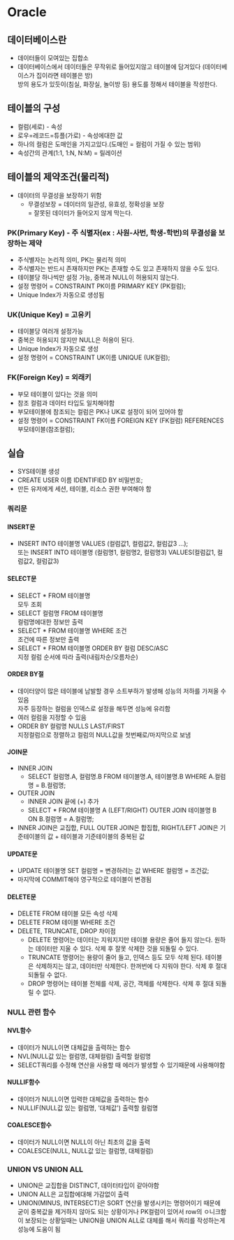 # Oracle

## 데이터베이스란

- 데이터들이 모여있는 집합소
- 데이터베이스에서 데이터들은 무작위로 들어있지않고 테이블에 담겨있다 (데이터베이스가 집이라면 테이블은 방)  
방의 용도가 있듯이(침실, 화장실, 놀이방 등) 용도를 정해서 테이블을 작성한다.

## 테이블의 구성

- 컬럼(세로) - 속성
- 로우=레코드=튜플(가로) - 속성에대한 값
- 하나의 컬럼은 도매인을 가지고있다.(도매인 = 컬럼이 가질 수 있는 범위)
- 속성간의 관계(1:1, 1:N, N:M) = 릴레이션

## 테이블의 제약조건(물리적)

- 데이터의 무결성을 보장하기 위함
  - 무결성보장 = 데이터의 일관성, 유효성, 정확성을 보장  
  = 잘못된 데이터가 들어오지 않게 막는다.

### PK(Primary Key) - 주 식별자(ex : 사원-사번, 학생-학번)의 무결성을 보장하는 제약
- 주식별자는 논리적 의미, PK는 물리적 의미
- 주식별자는 반드시 존재하지만 PK는 존재할 수도 있고 존재하지 않을 수도 있다.
- 테이블당 하나씩만 설정 가능, 중복과 NULL이 허용되지 않는다.
- 설정 명령어 = CONSTRAINT PK이름 PRIMARY KEY (PK컬럼);
- Unique Index가 자동으로 생성됨

### UK(Unique Key) = 고유키
- 테이블당 여러개 설정가능
- 중복은 허용되지 않지만 NULL은 허용이 된다.
- Unique Index가 자동으로 생성
- 설정 명령어 = CONSTRAINT UK이름 UNIQUE (UK컬럼);

### FK(Foreign Key) = 외래키
- 부모 테이블이 있다는 것을 의미
- 참조 컬럼과 데이터 타입도 일치해야함
- 부모테이블에 참조되는 컬럼은 PK나 UK로 설정이 되어 있어야 함
- 설정 명령어 = CONSTRAINT FK이름 FOREIGN KEY (FK컬럼) REFERENCES 부모테이블(참조컬럼);

## 실습
- SYS테이블 생성
- CREATE USER 이름 IDENTIFIED BY 비밀번호;
- 만든 유저에게 세션, 테이블, 리소스 권한 부여해야 함

### 쿼리문
#### INSERT문  
- INSERT INTO 테이블명 VALUES (컬럼값1, 컬럼값2, 컬럼값3 ...);  
또는 INSERT INTO 테이블명 (컬럼명1, 컬럼명2, 컬럼명3) VALUES(컬럼값1, 컬럼값2, 컬럼값3)

#### SELECT문
- SELECT * FROM 테이블명  
모두 조회
- SELECT 컬럼명 FROM 테이블명  
컬럼명에대한 정보만 출력
- SELECT * FROM 테이블명 WHERE 조건  
조건에 따른 정보만 출력
- SELECT * FROM 테이블명 ORDER BY 컬럼 DESC/ASC  
지정 컬럼 순서에 따라 출력(내림차순/오름차순)

#### ORDER BY절
- 데이터양이 많은 테이블에 남발할 경우 소트부하가 발생해 성능의 저하를 가져올 수 있음  
자주 등장하는 컬럼을 인덱스로 설정을 해두면 성능에 유리함
- 여러 컬럼을 지정할 수 있음
- ORDER BY 컬럼명 NULLS LAST/FIRST  
지정컬럼으로 정렬하고 컬럼의 NULL값을 첫번째로/마지막으로 보냄

#### JOIN문
- INNER JOIN
  - SELECT 컬럼명.A, 컬럼명.B FROM 테이블명.A, 테이블명.B WHERE A.컬럼명 = B.컬럼명;
- OUTER JOIN
  - INNER JOIN 끝에 (+) 추가
  - SELECT * FROM 테이블명 A (LEFT/RIGHT) OUTER JOIN 테이블명 B ON B.컬럼명 = A.컬럼명;
- INNER JOIN은 교집합, FULL OUTER JOIN은 합집합, RIGHT/LEFT JOIN은 기준테이블의 값 + 테이블과 기준테이블의 중복된 값

#### UPDATE문
- UPDATE 테이블명 SET 컬럼명 = 변경하려는 값 WHERE 컬럼명 = 조건값;
- 마지막에 COMMIT해야 영구적으로 테이블이 변경됨

#### DELETE문
- DELETE FROM 테이블
모든 속성 삭제
- DELETE FROM 테이블 WHERE 조건
- DELETE, TRUNCATE, DROP 차이점
  - DELETE 명령어는 데이터는 지워지지만 테이블 용량은 줄어 들지 않는다. 원하는 데이터만 지울 수 있다. 삭제 후 잘못 삭제한 것을 되돌릴 수 있다.
  - TRUNCATE 명령어는 용량이 줄어 들고, 인덱스 등도 모두 삭제 된다. 테이블은 삭제하지는 않고, 데이터만 삭제한다. 한꺼번에 다 지워야 한다. 삭제 후 절대 되돌릴 수 없다.
  - DROP 명령어는 테이블 전체를 삭제, 공간, 객체를 삭제한다. 삭제 후 절대 되돌릴 수 없다.

### NULL 관련 함수

 #### NVL함수
- 데이터가 NULL이면 대체값을 출력하는 함수
- NVL(NULL값 있는 컬럼명, 대체컬럼) 출력할 컬럼명
- SELECT쿼리를 수정해 연산을 사용할 때 에러가 발생할 수 있기때문에 사용해야함

 #### NULLIF함수
- 데이터가 NULL이면 입력한 대체값을 출력하는 함수
- NULLIF(NULL값 있는 컬럼명, '대체값') 출력할 컬럼명

 #### COALESCE함수
- 데이터가 NULL이면 NULL이 아닌 최초의 값을 출력
- COALESCE(NULL, NULL값 있는 컬럼명, 대체컬럼)

### UNION VS UNION ALL
- UNION은 교집합을 DISTINCT, 데이터타입이 같아야함
- UNION ALL은 교집합에대해 가감없이 출력
- UNION(MINUS, INTERSECT)은 SORT 연산을 발생시키는 명령어이기 때문에 굳이 중복값을 제거하지 않아도 되는 상황이거나 PK컬럼이 있어서 row의 ㅇ니크함이 보장되는 상황일때는 UNION을 UNION ALL로 대체를 해서 쿼리를 작성하는게 성능에 도움이 됨

